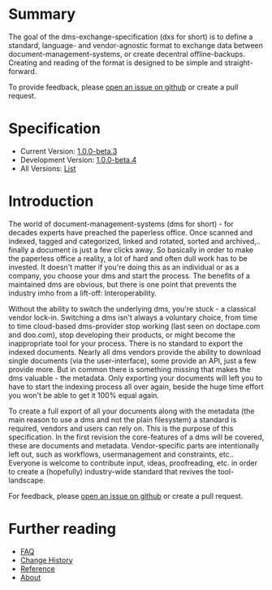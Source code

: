 # Summary
The goal of the dms-exchange-specification (dxs for short) is to define a standard, language- and vendor-agnostic format to exchange data between document-management-systems, or create decentral offline-backups. Creating and reading of the format is designed to be simple and straight-forward.

To provide feedback, please [open an issue on github](https://github.com/galan/dms-exchange-specification/issues) or create a pull request.

# Specification

* Current Version: [1.0.0-beta.3](https://github.com/galan/dms-exchange-specification/blob/master/spec/1.0.0-beta.3/dms-exchange-specification-1.0.0-beta.3.md)
* Development Version: [1.0.0-beta.4](https://github.com/galan/dms-exchange-specification/blob/master/spec/1.0.0-beta.4/dms-exchange-specification-1.0.0-beta.4.md)
* All Versions: [List](https://github.com/galan/dms-exchange-specification/blob/master/spec)

# Introduction
The world of document-management-systems (dms for short) - for decades experts have preached the paperless office. Once scanned and indexed, tagged and categorized, linked and rotated, sorted and archived,.. finally a document is just a few clicks away. So basically in order to make the paperless office a reality, a lot of hard and often dull work has to be invested. It doesn't matter if you're doing this as an individual or as a company, you choose your dms and start the process. The benefits of a maintained dms are obvious, but there is one point that prevents the industry imho from a lift-off: Interoperability.

Without the ability to switch the underlying dms, you're stuck - a classical vendor lock-in.
Switching a dms isn't always a voluntary choice, from time to time cloud-based dms-provider stop working (last seen on doctape.com and doo.com), stop developing their products, or might become the inappropriate tool for your process.
There is no standard to export the indexed documents. Nearly all dms vendors provide the ability to download single documents (via the user-interface), some provide an API, just a few provide more. But in common there is something missing that makes the dms valuable - the metadata. Only exporting your documents will left you to have to start the indexing process all over again, beside the huge time effort you won't be able to get it 100% equal again.

To create a full export of all your documents along with the metadata (the main reason to use a dms and not the plain filesystem) a standard is required, vendors and users can rely on. This is the purpose of this specification. In the first revision the core-features of a dms will be covered, these are documents and metadata. Vendor-specific parts are intentionally left out, such as workflows, usermanagement and constraints, etc.. Everyone is welcome to contribute input, ideas, proofreading, etc. in order to create a (hopefully) industry-wide standard that revives the tool-landscape.

For feedback, please [open an issue on github](https://github.com/galan/dms-exchange-specification/issues) or create a pull request.

# Further reading
* [FAQ](https://github.com/galan/dms-exchange-specification/blob/master/common/faq.md)
* [Change History](https://github.com/galan/dms-exchange-specification/blob/master/common/changehistory.md)
* [Reference](https://github.com/galan/dms-exchange-specification/blob/master/common/reference.md)
* [About](https://github.com/galan/dms-exchange-specification/blob/master/common/about.md)
